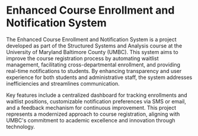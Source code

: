 # Enhanced Course Enrollment and Notification System
The Enhanced Course Enrollment and Notification System is a project developed as part of the Structured Systems and Analysis course at the University of Maryland Baltimore County (UMBC). This system aims to improve the course registration process by automating waitlist management, facilitating cross-departmental enrollment, and providing real-time notifications to students. By enhancing transparency and user experience for both students and administrative staff, the system addresses inefficiencies and streamlines communication.

Key features include a centralized dashboard for tracking enrollments and waitlist positions, customizable notification preferences via SMS or email, and a feedback mechanism for continuous improvement. This project represents a modernized approach to course registration, aligning with UMBC's commitment to academic excellence and innovation through technology.
